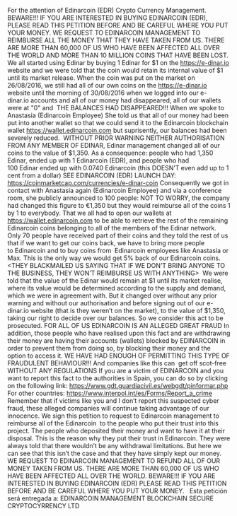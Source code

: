 For the attention of Edinarcoin (EDR) Crypto Currency Management.
BEWARE!!! IF YOU ARE INTERESTED IN BUYING EDINARCOIN (EDR), PLEASE READ THIS PETITION BEFORE AND BE CAREFUL WHERE YOU PUT YOUR MONEY.
WE REQUEST TO EDINARCOIN MANAGEMENT TO REIMBURSE ALL THE MONEY THAT THEY HAVE TAKEN FROM US. THERE ARE MORE THAN 60,000 OF US WHO HAVE BEEN AFFECTED ALL OVER THE WORLD AND MORE THAN 10 MILLION COINS THAT HAVE BEEN LOST.
We all started using Edinar by buying 1 Edinar for $1 on the https://e-dinar.io website and we were told that the coin would retain its internal value of $1 until its market release.
When the coin was put on the market on 26/08/2016, we still had all of our own coins on the https://e-dinar.io website until the morning of 30/08/2016 when we logged into our e-dinar.io accounts and all of our money had disappeared, all of our wallets were at "0" and  THE BALANCES HAD DISAPPEARED!!!
When we spoke to Anastasia (Edinarcoin Employee)
She told us that all of our money had been put into another wallet so that we could send it to the Edinarcoin blockchain wallet https://wallet.edinarcoin.com but suprisently, our balances had been severely reduced.  WITHOUT PRIOR WARNING NEITHER AUTHORISATION FROM ANY MEMBER OF EDINAR, Edinar management changed all of our coins to the value of $1,350.
As a consequence: people who had 1,350 Edinar, ended up with 1 Edinarcoin (EDR), and people who had 100 Edinar ended up with 0.0740 Edinarcoin (this DOESN’T even add up to 1 cent from a dollar)
SEE EDINARCOIN (EDR) LAUNCH DAY:  https://coinmarketcap.com/currencies/e-dinar-coin
Consequently we got in contact with Anastasia again (Edinarcoin Employee) and via a conference room, she publicly announced to 100 people:
NOT TO WORRY, the company had changed this figure to €1,350 but they would reimburse all of the coins 1 by 1 to everybody.
That we all had to open our wallets at https://wallet.edinarcoin.com to be able to retrieve the rest of the remaining Edinarcoin coins belonging to all of the members of the Edinar network.
<UP TO AND INCLUDING THE DATE OF THIS PETITION WE ARE STILL WAITING FOR THE REST OF THE EDINARCOIN COINS>
Only 70 people have received part of their coins and they told the rest of us that if we want to get our coins back, we have to bring more people to Edinarcoin and to buy coins from  Edinarcoin employees like Anastasia or Max. This is the only way we would get 5% back of our Edinarcoin coins.
<THEY BLACKMAILED US SAYING THAT IF WE DON’T BRING ANYONE TO THE BUSINESS, THEY WON’T REIMBURSE US WITH ANYTHING> 
We were told that the value of the Edinar would remain at $1 until its market realise, where its value would be determined according to the supply and demand, which we were in agreement with. But it changed over without any prior warning and without our authorisation and before signing out of our e-dinar.io website (that is they weren’t on the market), to the value of $1,350, taking our right to decide over our balances. So we consider this act to be prosecuted.
FOR ALL OF US EDINARCOIN IS AN ALLEGED GREAT FRAUD
In addition, those people who have realised upon this fact and are withdrawing their money are having their accounts (wallets) blocked by EDINARCOIN in order to prevent them from doing so, by blocking their money and the option to access it.
WE HAVE HAD ENOUGH OF PERMITTING THIS TYPE OF FRAUDULENT BEHAVIOUR!!! And companies like this can  get off scot-free WITHOUT ANY REGULATIONS
If you are a victim of EDINARCOIN and you want to report this fact to the authorities in Spain, you can do so by clicking on the following link:
https://www.gdt.guardiacivil.es/webgdt/pinformar.php
For other countries: https://www.interpol.int/es/Forms/Report_a_crime
Remember that if victims like you and I don’t report this suspected cyber fraud, these alleged companies will continue taking advantage of our innocence.
We sign this petition to request to Edinarcoin management to reimburse all of the Edinarcoin  to the people who put their trust into this project. The people who deposited their money and want to have it at their disposal. This is the reason why they put their trust in Edinarcoin. They were always told that there wouldn’t be any withdrawal limitations. But here we can see that this isn’t the case and that they have simply kept our money.
WE REQUEST TO EDINARCOIN MANAGEMENT TO REFUND ALL OF OUR MONEY TAKEN FROM US. THERE ARE MORE THAN 60,000 OF US WHO HAVE BEEN AFFECTED ALL OVER THE WORLD.
BEWARE!!! IF YOU ARE INTERESTED IN BUYING EDINARCOIN (EDR) PLEASE READ THIS PETITION BEFORE AND BE CAREFUL WHERE YOU PUT YOUR MONEY.
 
Esta petición será entregada a:
EDINARCOIN MANAGEMENT
BLOCKCHAIN SECURE CRYPTOCYRRENCY LTD
